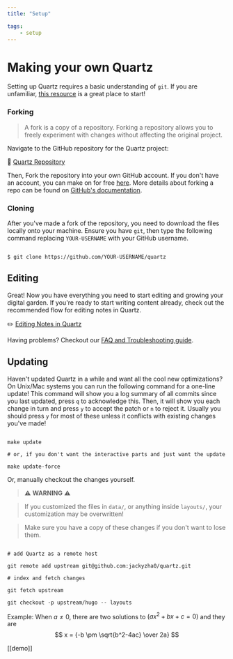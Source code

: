 ```yaml
---
title: "Setup"

tags:
    - setup
---
```


# Making your own Quartz

Setting up Quartz requires a basic understanding of `git`. If you are unfamiliar, [this resource](https://resources.nwplus.io/2-beginner/how-to-git-github.html) is a great place to start!

### Forking

> A fork is a copy of a repository. Forking a repository allows you to freely experiment with changes without affecting the original project.

Navigate to the GitHub repository for the Quartz project:

📁 [Quartz Repository](https://github.com/jackyzha0/quartz)

Then, Fork the repository into your own GitHub account. If you don't have an account, you can make on for free [here](https://github.com/join). More details about forking a repo can be found on [GitHub's documentation](https://docs.github.com/en/get-started/quickstart/fork-a-repo).

### Cloning

After you've made a fork of the repository, you need to download the files locally onto your machine. Ensure you have `git`, then type the following command replacing `YOUR-USERNAME` with your GitHub username.

```shell

$ git clone https://github.com/YOUR-USERNAME/quartz

```

## Editing

Great! Now you have everything you need to start editing and growing your digital garden. If you're ready to start writing content already, check out the recommended flow for editing notes in Quartz.

✏️ [Editing Notes in Quartz](notes/editing.md)

Having problems? Checkout our [FAQ and Troubleshooting guide](notes/troubleshooting.md).

## Updating

Haven't updated Quartz in a while and want all the cool new optimizations? On Unix/Mac systems you can run the following command for a one-line update! This command will show you a log summary of all commits since you last updated, press `q` to acknowledge this. Then, it will show you each change in turn and press `y` to accept the patch or `n` to reject it. Usually you should press `y` for most of these unless it conflicts with existing changes you've made!

```shell

make update

# or, if you don't want the interactive parts and just want the update

make update-force

```

Or, manually checkout the changes yourself.

> ⚠️ **WARNING** ⚠️

>

> If you customized the files in `data/`, or anything inside `layouts/`, your customization may be overwritten!

> Make sure you have a copy of these changes if you don't want to lose them.

```shell

# add Quartz as a remote host

git remote add upstream git@github.com:jackyzha0/quartz.git

# index and fetch changes

git fetch upstream

git checkout -p upstream/hugo -- layouts

```

Example:
When $a \ne 0$, there are two solutions to $(ax^2 + bx + c = 0)$ and they are
$$ x = {-b \pm \sqrt{b^2-4ac} \over 2a} $$

[[demo]]
